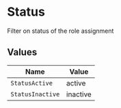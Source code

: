 # Status

Filter on status of the role assignment


## Values

| Name             | Value            |
| ---------------- | ---------------- |
| `StatusActive`   | active           |
| `StatusInactive` | inactive         |